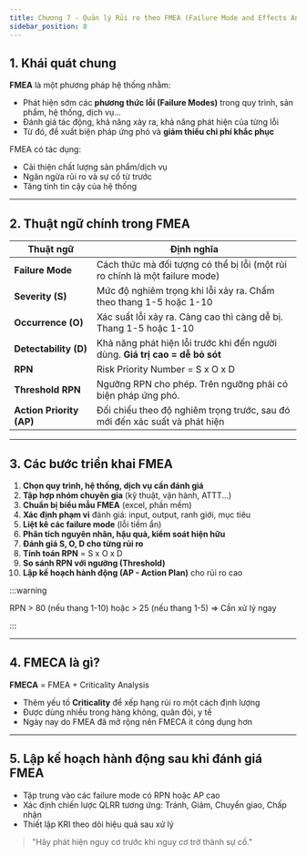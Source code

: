 ```yaml
---
title: Chương 7 - Quản lý Rủi ro theo FMEA (Failure Mode and Effects Analysis)
sidebar_position: 8
---
```


## 1. Khái quát chung

**FMEA** là một phương pháp hệ thống nhằm:

- Phát hiện sớm các **phương thức lỗi (Failure Modes)** trong quy trình, sản phẩm, hệ thống, dịch vụ...
- Đánh giá tác động, khả năng xảy ra, khả năng phát hiện của từng lỗi
- Từ đó, đề xuất biện pháp ứng phó và **giảm thiểu chi phí khắc phục**

FMEA có tác dụng:

- Cải thiện chất lượng sản phẩm/dịch vụ
- Ngăn ngừa rủi ro và sự cố từ trước
- Tăng tính tin cậy của hệ thống

---

## 2. Thuật ngữ chính trong FMEA

| Thuật ngữ                | Định nghĩa                                                                   |
| ------------------------ | ---------------------------------------------------------------------------- |
| **Failure Mode**         | Cách thức mà đối tượng có thể bị lỗi (một rủi ro chính là một failure mode)  |
| **Severity (S)**         | Mức độ nghiêm trọng khi lỗi xảy ra. Chấm theo thang 1-5 hoặc 1-10            |
| **Occurrence (O)**       | Xác suất lỗi xảy ra. Càng cao thì càng dễ bị. Thang 1-5 hoặc 1-10            |
| **Detectability (D)**    | Khả năng phát hiện lỗi trước khi đến người dùng. **Giá trị cao = dễ bỏ sót** |
| **RPN**                  | Risk Priority Number = S x O x D                                             |
| **Threshold RPN**        | Ngưỡng RPN cho phép. Trên ngưỡng phải có biện pháp ứng phó.                  |
| **Action Priority (AP)** | Đối chiếu theo độ nghiêm trọng trước, sau đó mới đến xác suất và phát hiện   |

---

## 3. Các bước triển khai FMEA

1. **Chọn quy trình, hệ thống, dịch vụ cần đánh giá**
2. **Tập hợp nhóm chuyên gia** (kỹ thuật, vận hành, ATTT...)
3. **Chuẩn bị biểu mẫu FMEA** (excel, phần mềm)
4. **Xác định phạm vi** đánh giá: input, output, ranh giới, mục tiêu
5. **Liệt kê các failure mode** (lỗi tiềm ẩn)
6. **Phân tích nguyên nhân, hậu quả, kiểm soát hiện hữu**
7. **Đánh giá S, O, D cho từng rủi ro**
8. **Tính toán RPN** = S x O x D
9. **So sánh RPN với ngưỡng (Threshold)**
10. **Lập kế hoạch hành động (AP - Action Plan)** cho rủi ro cao

:::warning

RPN > 80 (nếu thang 1-10) hoặc > 25 (nếu thang 1-5) => Cần xử lý ngay

:::

---

## 4. FMECA là gì?

**FMECA** = FMEA + Criticality Analysis

- Thêm yếu tố **Criticality** để xếp hạng rủi ro một cách định lượng
- Được dùng nhiều trong hàng không, quân đội, y tế
- Ngày nay do FMEA đã mở rộng nên FMECA ít cóng dụng hơn

---

## 5. Lập kế hoạch hành động sau khi đánh giá FMEA

- Tập trung vào các failure mode có RPN hoặc AP cao
- Xác định chiến lược QLRR tương ứng: Tránh, Giảm, Chuyển giao, Chấp nhận
- Thiết lập KRI theo dõi hiệu quả sau xử lý

> "Hãy phát hiện nguy cơ trước khi nguy cơ trở thành sự cố."
